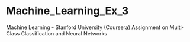 # Machine_Learning_Ex_3
Machine Learning - Stanford University (Coursera) Assignment on Multi-Class Classification and Neural Networks
